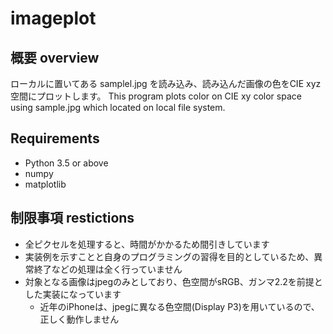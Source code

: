 # imageplot

## 概要 overview
ローカルに置いてある samplel.jpg を読み込み、読み込んだ画像の色をCIE xyz空間にプロットします。
This program plots color on CIE xy color space using sample.jpg which located on local file system.

## Requirements
- Python 3.5 or above
- numpy
- matplotlib

## 制限事項 restictions
- 全ピクセルを処理すると、時間がかかるため間引きしています
- 実装例を示すことと自身のプログラミングの習得を目的としているため、異常終了などの処理は全く行っていません
- 対象となる画像はjpegのみとしており、色空間がsRGB、ガンマ2.2を前提とした実装になっています
  - 近年のiPhoneは、jpegに異なる色空間(Display P3)を用いているので、正しく動作しません

